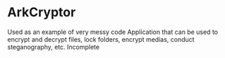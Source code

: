 # ArkCryptor
Used as an example of very messy code
Application that can be used to encrypt and decrypt files, lock folders, encrypt medias, conduct steganography, etc.
Incomplete
